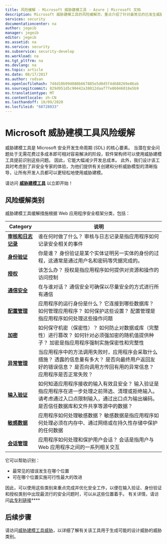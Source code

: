 ```yaml
---
title: 风险缓解 - Microsoft 威胁建模工具 - Azure | Microsoft 文档
description: Microsoft 威胁建模工具的风险缓解页，重点介绍了针对最常见的已发生威胁的可能解决方案。
services: security
documentationcenter: na
author: jegeib
manager: jegeib
editor: jegeib
ms.assetid: na
ms.service: security
ms.subservice: security-develop
ms.workload: na
ms.tgt_pltfrm: na
ms.devlang: na
ms.topic: article
ms.date: 08/17/2017
ms.author: rodsan
ms.openlocfilehash: 748d10b994080b667885e5d0d5f4d688269e86ab
ms.sourcegitcommit: 829d951d5c90442a38012daaf77e86046018e5b9
ms.translationtype: MT
ms.contentlocale: zh-CN
ms.lasthandoff: 10/09/2020
ms.locfileid: "68728033"
---
```

# <a name="microsoft-threat-modeling-tool-mitigations"></a>Microsoft 威胁建模工具风险缓解

威胁建模工具是 Microsoft 安全开发生命周期 (SDL) 的核心要素。 当潜在安全问题处于无需花费过多成本即可相对容易解决的阶段，软件架构师可以使用威胁建模工具提前识别这些问题。 因此，它能大幅减少开发总成本。 此外，我们设计该工具时考虑到了非安全专家的体验，为他们提供有关创建和分析威胁模型的清晰指导，让所有开发人员都可以更轻松地使用威胁建模。

请访问 **[威胁建模工具](threat-modeling-tool.md)** 以立即开始！

## <a name="mitigation-categories"></a>风险缓解类别

威胁建模工具缓解措施根据 Web 应用程序安全框架分类，包括：

| Category | 说明 |
| -------- | ----------- |
| **[审核和日志记录](threat-modeling-tool-auditing-and-logging.md)** | 谁在何时做了什么？ 审核与日志记录是指应用程序如何记录安全相关的事件 |
| **[身份验证](threat-modeling-tool-authentication.md)** | 你是谁？ 身份验证是某个实体证明另一实体的身份的过程，这通常是通过用户名和密码等凭据完成的。 |
| **[授权](threat-modeling-tool-authorization.md)** | 该怎么办？ 授权是指应用程序如何提供对资源和操作的访问控制 |
| **[通信安全](threat-modeling-tool-communication-security.md)** | 在与谁对话？ 通信安全可确保以尽量安全的方式进行所有通信 |
| **[配置管理](threat-modeling-tool-configuration-management.md)** | 应用程序的运行身份是什么？ 它连接到哪些数据库？ 如何管理应用程序？ 如何保护这些设置？ 配置管理是指应用程序如何处理这些操作问题 |
| **[加密](threat-modeling-tool-cryptography.md)** | 如何保守机密（保密性）？ 如何防止对数据或库（完整性）进行篡改？ 如何针对必须强加密的随机值提供种子？ 加密是指应用程序强制实施保密性和完整性 |
| **[异常管理](threat-modeling-tool-exception-management.md)** | 当应用程序中的方法调用失败时，应用程序会采取什么措施？ 透露的信息量有多大？ 是否向最终用户返回友好的错误信息？ 是否向调用方传回有用的异常信息？ 应用程序是否正常失败？ |
| **[输入验证](threat-modeling-tool-input-validation.md)** | 如何知道应用程序接收的输入有效且安全？ 输入验证是指应用程序在进一步处理之前筛选、清理或拒绝输入。 请考虑通过入口点限制输入，通过出口点为输出编码。 是否信任数据库和文件共享等源中的数据？ |
| **[敏感数据](threat-modeling-tool-sensitive-data.md)** | 应用程序如何处理敏感数据？ 敏感数据是指应用程序如何处理必须在内存中、通过网络或在持久性存储中保护的任何数据 |
| **[会话管理](threat-modeling-tool-session-management.md)** | 应用程序如何处理和保护用户会话？ 会话是指用户与 Web 应用程序之间的一系列相关交互 |

它可以帮助识别：

* 最常见的错误发生在哪个位置
* 可在哪个位置实施可行性最大的改进

因此，可以使用这些类别来重点完成并优化安全工作，以便在输入验证、身份验证和授权类别中出现最流行的安全问题时，可以从这些位置着手。 有关详情，请访问[此专利链接](https://www.google.com/patents/US7818788)****

## <a name="next-steps"></a>后续步骤

请访问[威胁建模工具威胁](threat-modeling-tool-threats.md)，以详细了解有关该工具用于生成可能的设计威胁的威胁类别。